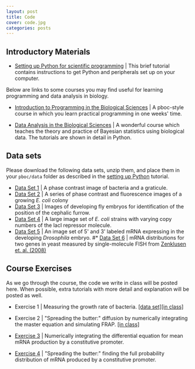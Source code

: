 ```yaml
---
layout: post
title: Code
cover: code.jpg
categories: posts
---
```


## Introductory Materials

* [Setting up Python for scientific programming](../../../../code/html/t0_setting_up_python.html) \| This brief tutorial contains instructions to get Python and peripherals set up on your computer.

Below are links to some courses you may find useful for learning programming
and data analysis in biology.

* [Introduction to Programming in the Biological Sciences](http://justinbois.github.io/bootcamp/2016/) \| A pboc-style course in which you learn practical programming in one weeks' time.

* [Data Analysis in the Biological Sciences](http://bebi103.caltech.edu/2016/) \| A wonderful course which teaches the theory and practice of Bayesian statistics using biological data. The tutorials are shown in detail in Python.

## Data sets

Please download the following data sets, unzip them, and place them in your `pboc/data` folder as described in the [setting up Python](../../../../code/html/setting_up_python.html) tutorial.

* [Data Set 1](http://www.rpdata.caltech.edu/courses/course_data/sizing_up_ecoli.zip) \| A phase contrast image of bacteria and a graticule.
* [Data Set 2](http://www.rpdata.caltech.edu/courses/course_data/ecoli_growth.zip) \| A series of phase contrast and fluorescence images of a growing *E. coli* colony
* [Data Set 3](http://www.rpdata.caltech.edu/courses/course_data/french_flag.zip) \| Images of developing fly embryos for identification of the position of the cephalic furrow.
* [Data Set 4](http://www.rpdata.caltech.edu/courses/course_data/lacI_titration.zip) \| A large image set of *E. coli* strains with varying copy numbers of the lacI repressor molecule.
* [Data Set 5](http://www.rpdata.caltech.edu/courses/course_data/fly_elongation.zip)
\| An image set of 5' and 3' labeled mRNA expressing in the developing
_Drosophila_ embryo.
#* [Data Set 6](../../../../code/data/yeast_smFISH_data.zip) \| mRNA distributions for two genes in yeast measured by single-molecule FISH from [Zenklusen et. al. (2008)](http://www.rpdata.caltech.edu/courses/PBoC_CSHL_2017/zenklusen_etal_yeastFISH.pdf)



## Course Exercises
As we go through the course, the code we write in class will be posted here. When possible, extra tutorials with more detail and explanation will be posted as well.

* Exercise 1 \| Measuring the
    growth rate of bacteria. [\[data
    set\]](http://www.rpdata.caltech.edu/courses/course_data/ecoli_growth.zip)[\[in
    class\]](../../../../code/inclass/ecoli_growth_in_class.py)

* Exercise 2 \| "Spreading
    the butter:" diffusion by numerically integrating the master equation
    and simulating FRAP. [\[in
    class\]](../../../../code/inclass/master_equation_diffusion.py)

* [Exercise 3](../../../../code/constitutive_promoter.py) \| Numerically
    integrating the differential equation for mean mRNA production by a constitutive promoter.

* [Exercise 4](../../../../code/mRNA_spreading_butter.py) \| "Spreading
    the butter:" finding the full probability distribution of mRNA
    produced by a constitutive promoter.


